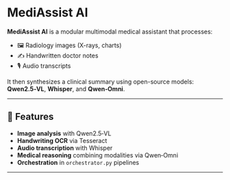 # MediAssist AI

**MediAssist AI** is a modular multimodal medical assistant that processes:

- 🖼️ Radiology images (X-rays, charts)
- ✍️ Handwritten doctor notes
- 🎙️ Audio transcripts

It then synthesizes a clinical summary using open-source models: **Qwen2.5‑VL**, **Whisper**, and **Qwen‑Omni**.

---                                                                                                  




## 🚀 Features 


- **Image analysis** with Qwen2.5‑VL
- **Handwriting OCR** via Tesseract
- **Audio transcription** with Whisper
- **Medical reasoning** combining modalities via Qwen‑Omni
- **Orchestration** in `orchestrator.py` pipelines

---


